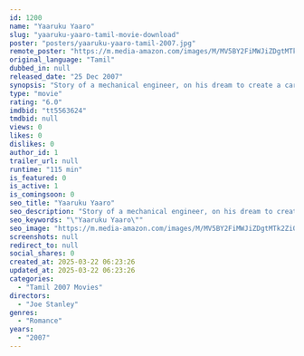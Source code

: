 ```yaml
---
id: 1200
name: "Yaaruku Yaaro"
slug: "yaaruku-yaaro-tamil-movie-download"
poster: "posters/yaaruku-yaaro-tamil-2007.jpg"
remote_poster: "https://m.media-amazon.com/images/M/MV5BY2FiMWJiZDgtMTk2Zi00Nzc3LTgzNDItZjgxMjdjMWUxM2MzXkEyXkFqcGdeQXVyNjU5MDQzNjQ@._V1_SX300.jpg"
original_language: "Tamil"
dubbed_in: null
released_date: "25 Dec 2007"
synopsis: "Story of a mechanical engineer, on his dream to create a car company of his own that builds the cheapest cars, meets 2 women in his life and the relationships get in the way of his passion."
type: "movie"
rating: "6.0"
imdbid: "tt5563624"
tmdbid: null
views: 0
likes: 0
dislikes: 0
author_id: 1
trailer_url: null
runtime: "115 min"
is_featured: 0
is_active: 1
is_comingsoon: 0
seo_title: "Yaaruku Yaaro"
seo_description: "Story of a mechanical engineer, on his dream to create a car company of his own that builds the cheapest cars, meets 2 women in his life and the relationships get in the way of his passion."
seo_keywords: "\"Yaaruku Yaaro\""
seo_image: "https://m.media-amazon.com/images/M/MV5BY2FiMWJiZDgtMTk2Zi00Nzc3LTgzNDItZjgxMjdjMWUxM2MzXkEyXkFqcGdeQXVyNjU5MDQzNjQ@._V1_SX300.jpg"
screenshots: null
redirect_to: null
social_shares: 0
created_at: 2025-03-22 06:23:26
updated_at: 2025-03-22 06:23:26
categories:
  - "Tamil 2007 Movies"
directors:
  - "Joe Stanley"
genres:
  - "Romance"
years:
  - "2007"
---
```

